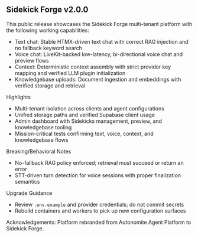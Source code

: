 ## Sidekick Forge v2.0.0

This public release showcases the Sidekick Forge multi-tenant platform with the following working capabilities:

- Text chat: Stable HTMX-driven text chat with correct RAG injection and no fallback keyword search
- Voice chat: LiveKit-backed low-latency, bi-directional voice chat and preview flows
- Context: Deterministic context assembly with strict provider key mapping and verified LLM plugin initialization
- Knowledgebase uploads: Document ingestion and embeddings with verified storage and retrieval

Highlights
- Multi-tenant isolation across clients and agent configurations
- Unified storage paths and verified Supabase client usage
- Admin dashboard with Sidekicks management, preview, and knowledgebase tooling
- Mission-critical tests confirming text, voice, context, and knowledgebase flows

Breaking/Behavioral Notes
- No-fallback RAG policy enforced; retrieval must succeed or return an error
- STT-driven turn detection for voice sessions with proper finalization semantics

Upgrade Guidance
- Review `.env.example` and provider credentials; do not commit secrets
- Rebuild containers and workers to pick up new configuration surfaces

Acknowledgements: Platform rebranded from Autonomite Agent Platform to Sidekick Forge.

